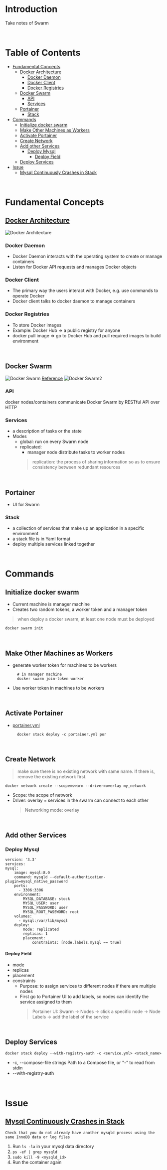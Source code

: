 <!-- omit in toc -->
# Introduction
Take notes of Swarm

<br />

<!-- omit in toc -->
# Table of Contents
- [Fundamental Concepts](#fundamental-concepts)
  - [Docker Architecture](#docker-architecture)
    - [Docker Daemon](#docker-daemon)
    - [Docker Client](#docker-client)
    - [Docker Registries](#docker-registries)
  - [Docker Swarm](#docker-swarm)
    - [API](#api)
    - [Services](#services)
  - [Portainer](#portainer)
    - [Stack](#stack)
- [Commands](#commands)
  - [Initialize docker swarm](#initialize-docker-swarm)
  - [Make Other Machines as Workers](#make-other-machines-as-workers)
  - [Activate Portainer](#activate-portainer)
  - [Create Network](#create-network)
  - [Add other Services](#add-other-services)
    - [Deploy Mysql](#deploy-mysql)
      - [Deploy Field](#deploy-field)
  - [Deploy Services](#deploy-services)
- [Issue](#issue)
  - [Mysql Continuously Crashes in Stack](#mysql-continuously-crashes-in-stack)



<br />

# Fundamental Concepts
## [Docker Architecture](https://docs.docker.com/get-started/overview/#docker-architecture)

![Docker Architecture](./docker_structure.JPG)

### Docker Daemon

* Docker Daemon interacts with the operating system to create or manage containers 
* Listen for Docker API requests and manages Docker objects

### Docker Client
* The primary way the users interact with Docker, e.g. use commands to operate Docker
* Docker client talks to docker daemon to manage containers

### Docker Registries
* To store Docker images
* Example: Docker Hub => a public registry for anyone
* docker pull image => go to Docker Hub and pull required images to build environment

<br />

## Docker Swarm
![Docker Swarm](./docker_swarm.JPG)
[Reference](https://www.youtube.com/watch?v=Tm0Q5zr3FL4)
![Docker Swarm2](./docker_swarm2.JPG)


### API
docker nodes/containers communicate Docker Swarm by RESTful API over HTTP

### Services
* a description of tasks or the state
* Modes
  * global: run on every Swarm node
  * replicated: 
    * manager node distribute tasks to worker nodes
    >  replication: the process of sharing information so as to ensure consistency between redundant resources  
  
    
  
<br />


## Portainer
* UI for Swarm

### Stack
* a collection of services that make up an application in a specific environment
* a stack file is in Yaml format
* deploy multiple services linked together
  

<br />

# Commands
## Initialize docker swarm
* Current machine is manager machine
* Creates two random tokens, a worker token and a manager token
> when deploy a docker swarm, at least one node must be deployed

    docker swarm init 

<br />

## Make Other Machines as Workers
* generate worker token for machines to be workers
  
        # in manager machine 
        docker swarm join-token worker 

* Use worker token in machines to be workers

<br />

## Activate Portainer
* [portainer.yml](https://github.com/portainer/portainer-compose/blob/master/docker-stack.yml) 

        docker stack deploy -c portainer.yml por

<br />

## Create Network
> make sure there is no existing network with same name. If there is, remove the existing network first.

    docker network create --scope=swarm --driver=overlay my_network

  * Scope: the scope of network
  * Driver: overlay = services in the swarm can connect to each other
    > Networking mode: overlay

<br />

## Add other Services
### Deploy Mysql 

    version: '3.3'
    services:
    mysql:
        image: mysql:8.0
        command: mysqld --default-authentication-plugin=mysql_native_password
        ports:
          - 3306:3306
        environment:
            MYSQL_DATABASE: stock
            MYSQL_USER: user
            MYSQL_PASSWORD: user
            MYSQL_ROOT_PASSWORD: root
        volumes:
          - mysql:/var/lib/mysql
        deploy:
            mode: replicated
            replicas: 1
            placement:
                constraints: [node.labels.mysql == true]

#### Deploy Field
* mode
* replicas
* placement
* constraints
    * Purpose: to assign services to different nodes if there are multiple nodes 
    * First go to Portainer UI to add labels, so nodes can identify the service assigned to them
      > Portainer UI: Swarm -> Nodes -> click a specific node -> Node Labels -> add the label of the service

<br />

## Deploy Services

    docker stack deploy --with-registry-auth -c <service.yml> <stack_name>

* -c, --compose-file strings   Path to a Compose file, or "-" to read from stdin
*  --with-registry-auth

<br />

# Issue
## [Mysql Continuously Crashes in Stack](https://serverfault.com/a/970821)

    Check that you do not already have another mysqld process using the same InnoDB data or log files

  1. Run ```ls -la``` in your mysql data directory
  2. ```ps -ef | grep mysqld```
  3. ```sudo kill -9 <mysqld_id>```
  4. Run the container again
